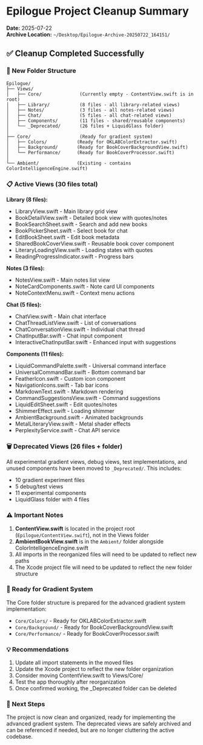 # Epilogue Project Cleanup Summary

**Date:** 2025-07-22  
**Archive Location:** `~/Desktop/Epilogue-Archive-20250722_164151/`

## ✅ Cleanup Completed Successfully

### 📁 New Folder Structure

```
Epilogue/
├── Views/
│   ├── Core/              (Currently empty - ContentView.swift is in root)
│   ├── Library/           (8 files - all library-related views)
│   ├── Notes/             (3 files - all notes-related views)
│   ├── Chat/              (5 files - all chat-related views)
│   ├── Components/        (11 files - shared/reusable components)
│   └── _Deprecated/       (26 files + LiquidGlass folder)
│
├── Core/                  (Ready for gradient system)
│   ├── Colors/           (Ready for OKLABColorExtractor.swift)
│   ├── Background/       (Ready for BookCoverBackgroundView.swift)
│   └── Performance/      (Ready for BookCoverProcessor.swift)
│
└── Ambient/              (Existing - contains ColorIntelligenceEngine.swift)
```

### 📋 Active Views (30 files total)

**Library (8 files):**
- LibraryView.swift - Main library grid view
- BookDetailView.swift - Detailed book view with quotes/notes
- BookSearchSheet.swift - Search and add new books
- BookPickerSheet.swift - Select book for chat
- EditBookSheet.swift - Edit book metadata
- SharedBookCoverView.swift - Reusable book cover component
- LiteraryLoadingView.swift - Loading states with quotes
- ReadingProgressIndicator.swift - Progress bars

**Notes (3 files):**
- NotesView.swift - Main notes list view
- NoteCardComponents.swift - Note card UI components
- NoteContextMenu.swift - Context menu actions

**Chat (5 files):**
- ChatView.swift - Main chat interface
- ChatThreadListView.swift - List of conversations
- ChatConversationView.swift - Individual chat thread
- ChatInputBar.swift - Chat input component
- InteractiveChatInputBar.swift - Enhanced input with suggestions

**Components (11 files):**
- LiquidCommandPalette.swift - Universal command interface
- UniversalCommandBar.swift - Bottom command bar
- FeatherIcon.swift - Custom icon component
- NavigationIcons.swift - Tab bar icons
- MarkdownText.swift - Markdown rendering
- CommandSuggestionsView.swift - Command suggestions
- LiquidEditSheet.swift - Edit quotes/notes
- ShimmerEffect.swift - Loading shimmer
- AmbientBackground.swift - Animated backgrounds
- MetalLiteraryView.swift - Metal shader effects
- PerplexityService.swift - Chat API service

### 🗑️ Deprecated Views (26 files + folder)

All experimental gradient views, debug views, test implementations, and unused components have been moved to `_Deprecated/`. This includes:
- 10 gradient experiment files
- 5 debug/test views
- 11 experimental components
- LiquidGlass folder with 4 files

### ⚠️ Important Notes

1. **ContentView.swift** is located in the project root (`Epilogue/ContentView.swift`), not in the Views folder
2. **AmbientBookView.swift** is in the `Ambient/` folder alongside ColorIntelligenceEngine.swift
3. All imports in the reorganized files will need to be updated to reflect new paths
4. The Xcode project file will need to be updated to reflect the new folder structure

### 🚀 Ready for Gradient System

The Core folder structure is prepared for the advanced gradient system implementation:
- `Core/Colors/` - Ready for OKLABColorExtractor.swift
- `Core/Background/` - Ready for BookCoverBackgroundView.swift  
- `Core/Performance/` - Ready for BookCoverProcessor.swift

### 💡 Recommendations

1. Update all import statements in the moved files
2. Update the Xcode project to reflect the new folder organization
3. Consider moving ContentView.swift to Views/Core/
4. Test the app thoroughly after reorganization
5. Once confirmed working, the _Deprecated folder can be deleted

### 🎯 Next Steps

The project is now clean and organized, ready for implementing the advanced gradient system. The deprecated views are safely archived and can be referenced if needed, but are no longer cluttering the active codebase.